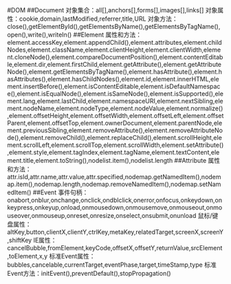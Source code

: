 #DOM
##Document
	对象集合：all[],anchors[],forms[],images[],links[]
	对象属性：cookie,domain,lastModified,referrer,title,URL
	对象方法：close(),getElementById(),getElementsByName(),getElementsByTagName(),open(),write(),writeIn()
##Element
	属性和方法：element.accessKey,element.appendChild(),element.attributes,element.childNodes,element.className,element.clientHeight,element.clientWidth,element.cloneNode(),element.compareDocumentPosition(),element.contentEditable,element.dir,element.firstChild,element.getAttribute(),element.getAttributeNode(),element.getElementsByTagName(),element.hasAttribute(),element.hasAttributes(),element.hasChildNodes(),element.id,element.innerHTML,element.insertBefore(),element.isContentEditable,element.isDefaultNamespace(),element.isEqualNode(),element.isSameNode(),element.isSupported(),element.lang,element.lastChild,element.namespaceURI,element.nextSibling,element.nodeName,element.nodeType,element.nodeValue,element.normalize(),element.offsetHeight,element.offsetWidth,element.offsetLeft,element.offsetParent,element.offsetTop,element.ownerDocument,element.parentNode,element.previousSibling,element.removeAttribute(),element.removeAttributeNode(),element.removeChild(),element.replaceChild(),element.scrollHeight,element.scrollLeft,element.scrollTop,element.scrollWidth,element.setAttribute(),element.style,element.tagIndex,element.tagName,element.textContent,element.title,element.toString(),nodelist.item(),nodelist.length
##Attribute
	属性和方法：attr.isId,attr.name,attr.value,attr.specified,nodemap.getNamedItem(),nodemap.item(),nodemap.length,nodemap.removeNamedItem(),nodemap.setNamedItem()
##Event
	事件句柄：onabort,onblur,onchange,onclick,ondblclick,onerror,onfocus,onkeydown,onkeypress,onkeyup,onload,onmousedown,onmousemove,onmouseout,onmouseover,onmouseup,onreset,onresize,onselect,onsubmit,onunload
	鼠标/键盘属性：altKey,button,clientX,clientY,ctrlKey,metaKey,relatedTarget,screenX,screenY,shiftKey
	IE属性：cancelBubble,fromElement,keyCode,offsetX,offsetY,returnValue,srcElement,toElement,x,y
	标准Event属性：bubbles,cancelable,currentTarget,eventPhase,target,timeStamp,type
	标准Event方法：initEvent(),preventDefault(),stopPropagation()
